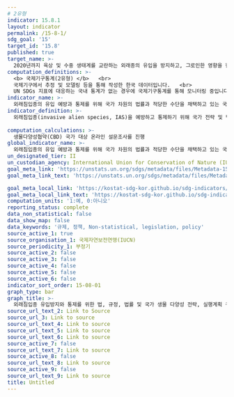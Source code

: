 ```yaml
---
# 2유형
indicator: 15.8.1
layout: indicator
permalink: /15-8-1/
sdg_goal: '15'
target_id: '15.8'
published: true
target_name: >-
  2020년까지 육상 및 수중 생태계를 교란하는 외래종의 유입을 방지하고, 그로인한 영향을 현저히 감소시키는 방안을 도입하며, 우선대응 및 대상종을 통제 및 박멸
computation_definitions: >-
  <b> 국제기구통계(2유형) </b>   <br>
  국제기구에서 추정 및 모델링 등을 통해 작성한 한국 데이터입니다.   <br>
  UN SDGs 지표에 대응하는 국내 통계가 없는 경우에 국제기구통계를 통해 모니터링 중입니다. 
indicator_name: >-
  외래침입종의 유입 예방과 통제를 위해 국가 차원의 법률과 적당한 수단을 채택하고 있는 국가의 비율
indicator_definition: >-
  외래침입종(invasive alien species, IAS)을 예방하고 통제하기 위해 국가 전략 및 법률, 정책 항목들을 채택하고 국가적 자원을 할당하고 있는지 여부를 조사함
  
computation_calculations: >-
  생물다양성협약(CBD) 국가 대상 온라인 설문조사를 진행
global_indicator_name: >-
  외래침입종의 유입 예방과 통제를 위해 국가 차원의 법률과 적당한 수단을 채택하고 있는 국가의 비율
un_designated_tier: II
un_custodian_agency: International Union for Conservation of Nature (IUCN)
goal_meta_link: 'https://unstats.un.org/sdgs/metadata/files/Metadata-15-08-01.pdf'
goal_meta_link_text: 'https://unstats.un.org/sdgs/metadata/files/Metadata-15-08-01.pdf'

goal_meta_local_link: 'https://kostat-sdg-kor.github.io/sdg-indicators/public/data/Metadata-15-08-01_KOR.pdf'
goal_meta_local_link_text: 'https://kostat-sdg-kor.github.io/sdg-indicators/public/data/Metadata-15-08-01_KOR.pdf'
computation_units: '1:예, 0:아니오'
reporting_status: complete
data_non_statistical: false
data_show_map: false
data_keywords: '규제, 정책, Non-statistical, legislation, policy'
source_active_1: true
source_organisation_1: 국제자연보전연맹(IUCN)
source_periodicity_1: 부정기
source_active_2: false
source_active_3: false
source_active_4: false
source_active_5: false
source_active_6: false
indicator_sort_order: 15-08-01
graph_type: bar
graph_title: >-
  외래침입종 유입방지와 통제를 위한 법, 규정, 법률 및 국가 생물 다양성 전략, 실행계획 구비 여부
source_url_text_2: Link to Source
source_url_3: Link to source
source_url_text_4: Link to source
source_url_text_5: Link to source
source_url_text_6: Link to source
source_active_7: false
source_url_text_7: Link to source
source_active_8: false
source_url_text_8: Link to source
source_active_9: false
source_url_text_9: Link to source
title: Untitled
---
```

